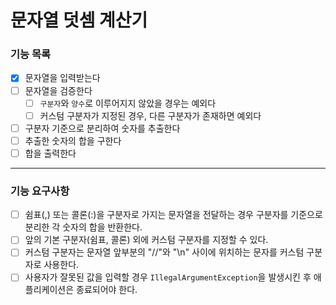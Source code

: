 # 문자열 덧셈 계산기

### 기능 목록

- [x] 문자열을 입력받는다
- [ ] 문자열을 검증한다
    - [ ] `구분자`와 `양수`로 이루어지지 않았을 경우는 예외다
    - [ ] 커스텀 구분자가 지정된 경우, 다른 구분자가 존재하면 예외다
- [ ] 구분자 기준으로 분리하여 숫자를 추출한다
- [ ] 추출한 숫자의 합을 구한다
- [ ] 합을 출력한다

---

### 기능 요구사항

- [ ] 쉼표(,) 또는 콜론(:)을 구분자로 가지는 문자열을 전달하는 경우 구분자를 기준으로 분리한 각 숫자의 합을 반환한다.
- [ ] 앞의 기본 구분자(쉼표, 콜론) 외에 커스텀 구분자를 지정할 수 있다.
- [ ] 커스텀 구분자는 문자열 앞부분의 "//"와 "\n" 사이에 위치하는 문자를 커스텀 구분자로 사용한다.
- [ ] 사용자가 잘못된 값을 입력할 경우 `IllegalArgumentException`을 발생시킨 후 애플리케이션은 종료되어야 한다.